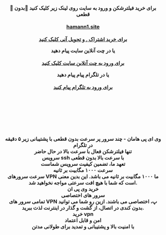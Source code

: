 
<center> <h3> <b> 
🔴 برای خرید فیلترشکن و ورود به سایت روی لینک زیر کلیک کنید 🚀بدون قطعی 
    <br>  <br>
  <a href="https://hamann1.site/">hamann1.site </a>
  <br>  <br>
<a href="https://hamann1.site/">برای خرید اشتراک , و تحویل آنی کلیک کنید </a>


یا در چت آنلاین سایت پیام دهید   <br>  <br>
<a href="https://goftino.com/c/dlqrDS">برای ورود به چت آنلاین سایت کلیک کنید </a>
<p><span>


یا در تلگرام پیام پیام دهید   <br>  <br>
<a href="http://t.me/haman_site">برای ورود به تلگرام  پیام کنید</a>
<p><span>
  <br> <br> <br> <p><span><img src="https://hamann1.site/wp-content/uploads/2023/10/baner-hamaaan.png" alt=""/></span></p><br> 

وی ای پی هامان - چند سرور پر سرعت بدون قطعی  با پشتیبانی زیر ۵ دقیقه در تلگرام 
<br> 
تنها فیلترشکن فعال با سرعت بالا در حال حاضر
<br> 
  سرویس  ssh با سرعت بالا بدون قطعی
<br> 
تعهد ما، تضمین کیفیت سرویس شماست
<br> 
سرعت ۱۰۰۰ مگابیت بر ثانیه<br> 
سرعت سرورهای VPN ما ۱۰۰۰ مگابیت بر ثانیه می باشد. این بدین معنی است که شما با هیچ افت سرعتی مواجه نخواهید شد.
<br> 
خرید وی پی ان
<br> 
سرور های اختصاصی<br> 
تمامی سرور های VPN پ، اختصاصی می باشند. ازین رو شما می توانید بدون کندی در اتصال، از گشت و گذار در اینترنت لذت ببرید.
<br> 
خرید vpn
<br> 
امن و قابل اعتماد<br> 
با امنیت بالا  و پشتیبانی و تمدید برای طولانی مدتن 

<br> 



</b>  </h3> </center>
